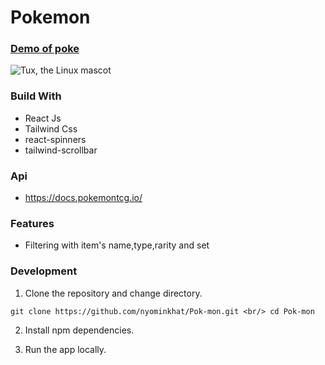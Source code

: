 # Pokemon


### [Demo of poke](https://poke-show.netlify.app/)

![Tux, the Linux mascot](https://res.cloudinary.com/nyominkhat/image/upload/v1678809578/poke_jgrgkq.png)

### Build With

- React Js
- Tailwind Css
- react-spinners
- tailwind-scrollbar

### Api

- https://docs.pokemontcg.io/

### Features

- Filtering with item's name,type,rarity and set

### Development

1. Clone the repository and change directory.

```git clone https://github.com/nyominkhat/Pok-mon.git <br/> cd Pok-mon```


2. Install npm dependencies.

3. Run the app locally.






